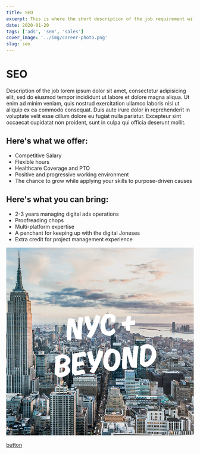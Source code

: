 ```yaml
---
title: SEO
excerpt: This is where the short description of the job requirement will go.
date: 2020-01-20
tags: ['ads', 'sem', 'sales']
cover_image: '../img/career-photo.png'
slug: seo
---
```


# SEO

Description of the job lorem ipsum dolor sit amet, consectetur adipisicing elit, sed do eiusmod tempor incididunt ut labore et dolore magna aliqua. Ut enim ad minim veniam, quis nostrud exercitation ullamco laboris nisi ut aliquip ex ea commodo consequat. Duis aute irure dolor in reprehenderit in voluptate velit esse cillum dolore eu fugiat nulla pariatur. Excepteur sint occaecat cupidatat non proident, sunt in culpa qui officia deserunt mollit.

## Here's what we offer:

- Competitive Salary
- Flexible hours 
- Healthcare Coverage and PTO
- Positive and progressive working environment
- The chance to grow while applying your skills to purpose-driven causes

## Here's what you can bring:

- 2-3 years managing digital ads operations
- Proofreading chops 
- Multi-platform expertise
- A penchant for keeping up with the digital Joneses
- Extra credit for project management experience

![digital ads manager](../img/career-photo.png)

[button](#)